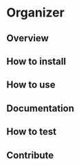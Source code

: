 # Organizer

## Overview

## How to install

## How to use

## Documentation

## How to test

## Contribute